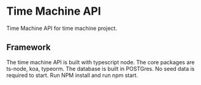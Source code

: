 # Time Machine API

Time Machine API for time machine project.

## Framework

The time machine API is built with typescript node. The core packages are ts-node, koa, typeorm. The database is built in POSTGres. No seed data is required to start. Run NPM install and run npm start.
